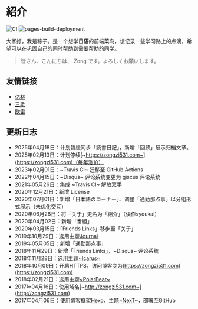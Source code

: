 # 紹介

![CI](https://github.com/zongzi531/zongzi531.github.io/actions/workflows/blank.yml/badge.svg)
![pages-build-deployment](https://github.com/zongzi531/zongzi531.github.io/actions/workflows/pages/pages-build-deployment/badge.svg)

大家好，我是粽子。是一个想学**日语**的前端菜鸟，想记录一些学习路上的点滴，希望可以在巩固自己的同时帮助到需要帮助的同学。

> 皆さん、こんにちは、 Zong です。よろしくお願いします。

## 友情链接

- [亿林](https://minemine.cc)
- [三毛](https://jkchao.cn)
- [欧雷](https://ourai.ws)

## 更新日志

- 2025年04月18日：计划暂缓同步「読書日記」，新增「回顾」展示归档文章。
- 2025年02月13日：计划停续[~https://zongzi531.com~](https://zongzi531.com)（每年涨价）
- 2023年02月01日：~Travis CI~ 迁移至 GitHub Actions
- 2022年04月15日：~Disqus~ 评论系统变更为 giscus 评论系统
- 2021年05月26日：集成 ~Travis CI~ 解放双手
- 2020年12月21日：新增 License
- 2020年07月01日：新增「日本語のコーナー」、调整「通勤那点事」以分组形式展示（未优化交互）
- 2020年06月28日：将「关于」更名为「紹介」（读作syoukai）
- 2020年04月02日：新增「番組」
- 2020年03月15日：「Friends Links」移步至「关于」
- 2019年10月29日：选用主题[Journal](https://github.com/SumiMakito/hexo-theme-Journal)
- 2019年05月05日：新增「通勤那点事」
- 2018年11月29日：新增「Friends Links」，~Disqus~ 评论系统
- 2018年11月28日：选用主题[~Icarus~](https://github.com/ppoffice/hexo-theme-icarus)
- 2018年10月09日：开启HTTPS，访问博客变为[https://zongzi531.com](https://zongzi531.com)
- 2018年02月21日：选用主题[~PolarBear~](https://github.com/frostfan/hexo-theme-polarbear)
- 2017年04月16日：使用域名[~http://zongzi531.com~](http://zongzi531.com)
- 2017年04月06日：使用博客框架[Hexo](https://github.com/hexojs/hexo)，主题[~NexT~](https://github.com/iissnan/hexo-theme-next)，部署至GitHub
